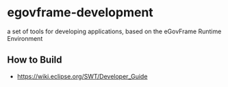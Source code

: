 # egovframe-development
 a set of tools for developing applications, based on the eGovFrame Runtime Environment

## How to Build
* https://wiki.eclipse.org/SWT/Developer_Guide
